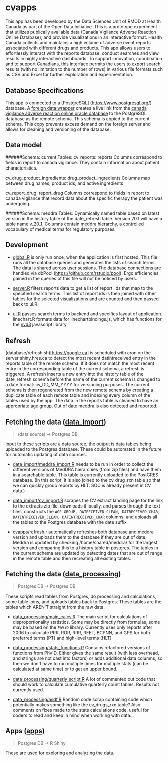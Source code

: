 # cvapps

This app has been developed by the Data Sciences Unit of RMOD at Health Canada as part of the Open Data Initiative. This is a prototype experiment that utilizes publically available data (Canada Vigilance Adverse Reaction Online Database), and provide visualizations in an interactive format. Health Canada collects and maintains a high volume of adverse event reports associated with different drugs and products. This app allows users to effortlessly interact with the reports database, conduct searches and view results in highly interactive dashboards. To support innovation, coordination and to support Canadians, this interface permits the users to export search results (with no limitation to the number of rows) in various file formats such as CSV and Excel for further exploration and experimentation.

## Database Specifications

This app is connected to a [PostgreSQL] (https://www.postgresql.org/) database. A [foreign data wrapper](https://laurenz.github.io/oracle_fdw/) creates a live link from the [canada vigilance adverse reaction online oracle database](https://www.canada.ca/en/health-canada/services/drugs-health-products/medeffect-canada/adverse-reaction-database.html) to the PostgreSQL database as the remote schema. This schema is copied to the current schema. This copy prevents excess demand on the foreign server and allows for cleaning and versioning of the database.

## Data model

######Schema: current
Tables:
cv_reports: reports
Columns correspond to fields in report to canada vigilance. They contain information about patient characteristics.

cv_drug_product_ingredients: drug_product_ingredients
Columns map between drug names, product ids, and active ingredients

cv_report_drug: report_drug 
Columns correspond to fields in report to canada vigilance that record data about the specific therapy the patient was undergoing.

######Schema: meddra
Tables: Dynamically named table based on latest version in the history table of the date_refresh table. Version 20.1 will have a table name v_20_1.
Columns contain [meddra](https://www.canada.ca/en/health-canada/services/drugs-health-products/medeffect-canada/adverse-reaction-database/about-medical-dictionary-regulatory-activities-canada-vigilance-adverse-reaction-online-database.html) hierarchy, a controlled vocabulary of medical terms for regulatory purposes. 

## Development

- [global.R](https://github.com/hres/cvapps/blob/master/apps/CVShiny/global.R) is only run once, when the application is first hosted. This file runs all the database queries and generates the lists of search terms. The data is shared across user sessions. The database connections are handled via dbPool (https://github.com/rstudio/pool). Ergo efficiencies gained in the queries of this file will not be noticed by users.

- [server.R](https://github.com/hres/cvapps/blob/master/apps/CVShiny/server.R) filters reports data to get a list of report_ids that map to the specified search terms. This list of report ids is then joined with other tables for the selected visualizations and are counted and then passed back to ui.R

- [ui.R](https://github.com/hres/cvapps/blob/master/apps/CVShiny/ui.R) passes search terms to backend and specifies layout of application. linechart.R formats data for linechartbindings.js, which has functions for the [nvd3](http://nvd3.org/index.html) javascript library
         
## Refresh 

(database/refresh.sh)[https://google.ca] is scheduled with cron on the server shiny.hres.ca to detect the most recent datintreceived entry in the reports table of the remote schema. If it does not match the most recent entry in the corresponding table of the current schema, a refresh is triggered. 
A refresh inserts a new entry into the history table of the date_refresh schema before the name of the current schema is changed to a date format: cv_DD_MM_YYYY for versioning purposes. The current schema is then regenerated from the new remote schema by creating a duplicate table of each remote table and indexing every column of the tables used by the app. The data in the reports table is cleaned to have an appropriate age group.
Out of date meddra is also detected and reported.



## Fetching the data ([data_import](data_import))
> (data source) -> Postgres DB

Input to these scripts are a data source, the output is data tables being uploaded to the Postgres database. These could be automated in the future for automatic updating of data sources.

- [data_import/meddra_import.R](data_import/meddra_import.R) needs to be run in order to collect the different versions of MedDRA hierarchies (from zip files) and have them in a searchable table. This table is currently uploaded to the PostGRES database.
(In this script, it is also joined to the cv_drug_rxn table so that we can quickly group reports by HLT. SOC is already present in CV data.)

- [data_import/cv_import.R](data_import/cv_import.R) scrapes the CV extract landing page for the link to the extracts zip file, downloads it locally, and parses through the text files, constructs the `AGE_GROUP, DATRECEIVED_CLEAN, DATRECEIVED_CHAR, DATINTRECEIVED_CLEAN, DATINTRECEIVED_CHAR` columns, and uploads all the tables to the Postgres database with the date suffix

- [cvapps/refresh.r](cvapps/refresh.r) automatically refreshes both database and meddra version and uploads them to the database if they are out of date. Meddra is updated by checking /home/shared/meddra/ for the largest version and comparing this to a history table in postgres. The tables in the current schema are updated by detecting dates that are out of range in the remote table and then recreating all existing tables.

## Fetching the data ([data_processing](data_processing))
> Postgres DB -> Postgres DB

These scripts read tables from Postgres, do processing and calculations, some table joins, and uploads tables back to Postgres. These tables are the tables which AREN'T straight from the raw data.

- [data_processing/main_calcs.R](data_processing/main_calcs.R) The main script for calculations of disproportionality statistics. Some may be directly from formulas, some may be based on the `PhViD` library. Currently uses only reports after 2006 to calculate PRR, ROR, RRR, RFET, BCPNN, and GPS for both preferred terms (PT) and high-level terms (HLT)

- [data_processing/stats_functions.R](data_processing/stats_functions.R) Contains refactored versions of functions from PhViD. Either gives the same result (with less overhead, and strings are not cast into factors) or adds additional data columns, so then we don't have to run multiple times for multiple stats (can be calculated at same time) or to get an upper bound.

- [data_processing/quarterly_script.R](data_processing/quarterly_script.R) A lot of commented out code that should work to calculate cumulative quarterly count tables. Results not currently used.

- [data_processing/asdf.R](data_processing/asdf.R) Random code scrap containing code which potentially makes something like the cv_drugs_rxn table? Also comments on fixes made to the stats calculations code, useful for coders to read and keep in mind when working with data...

## Apps ([apps](apps))
> Postgres DB -> R Shiny

These are used for exploring and analyzing the data.
